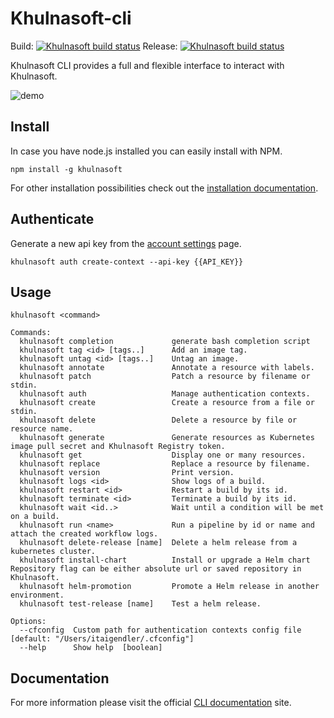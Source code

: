 # Khulnasoft-cli 
Build: [![Khulnasoft build status]( https://g.khulnasoft.com/api/badges/pipeline/khulnasoft-inc/khulnasoft%2Fcli%2Fbuild?type=cf-2)]( https://g.khulnasoft.com/public/accounts/khulnasoft-inc/pipelines/khulnasoft/cli/build)
Release: [![Khulnasoft build status]( https://g.khulnasoft.com/api/badges/pipeline/khulnasoft-inc/khulnasoft%2Fcli%2Frelease?type=cf-2)]( https://g.khulnasoft.com/public/accounts/khulnasoft-inc/pipelines/khulnasoft/cli/release)


Khulnasoft CLI provides a full and flexible interface to interact with Khulnasoft.

![demo](cli.gif)

## Install
In case you have node.js installed you can easily install with NPM.

`npm install -g khulnasoft`

For other installation possibilities check out the <a href="http://cli.khulnasoft.com/installation" target="_blank">installation documentation</a>.

## Authenticate
Generate a new api key from the <a href="https://g.khulnasoft.com/account-conf/tokens" target="_blank">account settings</a> page.

`khulnasoft auth create-context --api-key {{API_KEY}}`

## Usage
```$xslt
khulnasoft <command>

Commands:
  khulnasoft completion             generate bash completion script
  khulnasoft tag <id> [tags..]      Add an image tag.
  khulnasoft untag <id> [tags..]    Untag an image.
  khulnasoft annotate               Annotate a resource with labels.
  khulnasoft patch                  Patch a resource by filename or stdin.
  khulnasoft auth                   Manage authentication contexts.
  khulnasoft create                 Create a resource from a file or stdin.
  khulnasoft delete                 Delete a resource by file or resource name.
  khulnasoft generate               Generate resources as Kubernetes image pull secret and Khulnasoft Registry token.
  khulnasoft get                    Display one or many resources.
  khulnasoft replace                Replace a resource by filename.
  khulnasoft version                Print version.
  khulnasoft logs <id>              Show logs of a build.
  khulnasoft restart <id>           Restart a build by its id.
  khulnasoft terminate <id>         Terminate a build by its id.
  khulnasoft wait <id..>            Wait until a condition will be met on a build.
  khulnasoft run <name>             Run a pipeline by id or name and attach the created workflow logs.
  khulnasoft delete-release [name]  Delete a helm release from a kubernetes cluster.
  khulnasoft install-chart          Install or upgrade a Helm chart Repository flag can be either absolute url or saved repository in Khulnasoft.
  khulnasoft helm-promotion         Promote a Helm release in another environment.
  khulnasoft test-release [name]    Test a helm release.

Options:
  --cfconfig  Custom path for authentication contexts config file  [default: "/Users/itaigendler/.cfconfig"]
  --help      Show help  [boolean]
```

## Documentation
For more information please visit the official <a href="http://cli.khulnasoft.com" target="_blank">CLI documentation</a> site.
